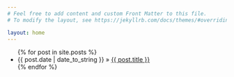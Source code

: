 ```yaml
---
# Feel free to add content and custom Front Matter to this file.
# To modify the layout, see https://jekyllrb.com/docs/themes/#overriding-theme-defaults

layout: home
---
```

<div id="home">
  <ul class="posts">
    {% for post in site.posts %}
    <li>
      <span>{{ post.date | date_to_string }}</span> &raquo; <a href="{{ post.url }}">{{ post.title }}</a></li>
{% endfor %}</ul>
</div>

